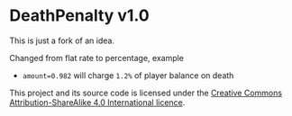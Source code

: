 # DeathPenalty v1.0

This is just a fork of an idea.

Changed from flat rate to percentage, example

- `amount=0.982` will charge `1.2%` of player balance on death


This project and its source code is licensed under the [Creative Commons Attribution-ShareAlike 4.0 International licence](https://creativecommons.org/licenses/by-sa/4.0/).
